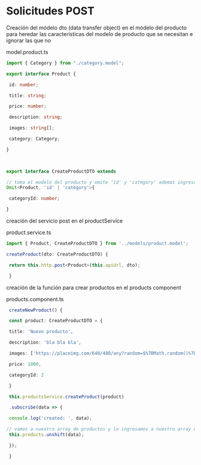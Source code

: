 # Solicitudes POST
Creación del módelo dto (data transfer object) en el módelo del producto para heredar las características del modelo de producto que se necesitan e ignorar las que no

model.product.ts
```ts
import { Category } from "./category.model";

export interface Product {

 id: number;

 title: string;

 price: number;

 description: string;

 images: string[];

 category: Category;

}

  

export interface CreateProductDTO extends

// toma el modelo del producto y omite 'id' y 'category' ademas ingresa el cetegoryId
Omit<Product, 'id' | 'category'>{

 categoryId: number;

}
```

creación del servicio post en el productService

product.service.ts
```ts
import { Product, CreateProductDTO } from '../models/product.model';

createProduct(dto: CreateProductDTO) {

 return this.http.post<Product>(this.apiUrl, dto);

 }
```

creación de la función para crear productos en el products component

products.component.ts
```ts
 createNewProduct() {

 const product: CreateProductDTO = {

 title: 'Nuevo producto',

 description: 'bla bla bla',

 images: ['https://placeimg.com/640/480/any?random=$%7BMath.random()%7D'],

 price: 1000,

 categoryId: 2

 }

 this.productsService.createProduct(product)

 .subscribe(data => {

 console.log('created: ', data);

// vamos a nuestro array de productos y lo ingresamos a nuestro array en la primera posicion
 this.products.unshift(data);

 });

 }
 ```